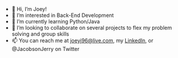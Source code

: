 - 👋 Hi, I’m Joey!
- 👀 I’m interested in Back-End Development
- 🌱 I’m currently learning Python/Java
- 💞️ I’m looking to collaborate on several projects to flex my problem solving and group skills
- 📫 You can reach me at joeyj96@live.com, my [LinkedIn](https://www.linkedin.com/in/jerry-jacobson-74b840244/), or @JacobsonJerry on Twitter

<!---
Chinadarkelf/Chinadarkelf is a ✨ special ✨ repository because its `README.md` (this file) appears on your GitHub profile.
You can click the Preview link to take a look at your changes.
--->
